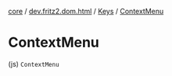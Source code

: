 [core](../../index.md) / [dev.fritz2.dom.html](../index.md) / [Keys](index.md) / [ContextMenu](./-context-menu.md)

# ContextMenu

(js) `ContextMenu`